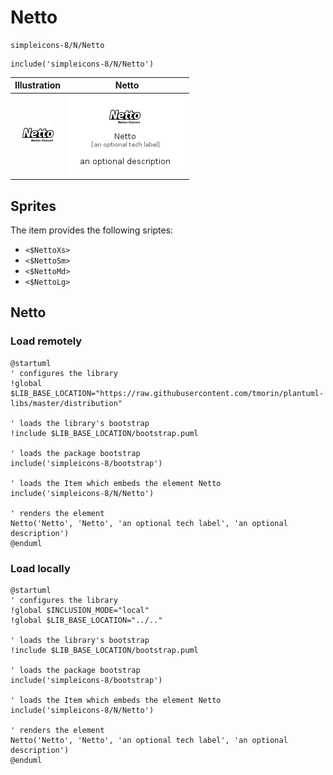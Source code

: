 # Netto


```text
simpleicons-8/N/Netto
```

```text
include('simpleicons-8/N/Netto')
```



| Illustration | Netto |
| :---: | :---: |
| ![illustration for Illustration](../../simpleicons-8/N/Netto.png) | ![illustration for Netto](../../simpleicons-8/N/Netto.Local.png) |



## Sprites
The item provides the following sriptes:

- `<$NettoXs>`
- `<$NettoSm>`
- `<$NettoMd>`
- `<$NettoLg>`





## Netto

### Load remotely
```plantuml
@startuml
' configures the library
!global $LIB_BASE_LOCATION="https://raw.githubusercontent.com/tmorin/plantuml-libs/master/distribution"

' loads the library's bootstrap
!include $LIB_BASE_LOCATION/bootstrap.puml

' loads the package bootstrap
include('simpleicons-8/bootstrap')

' loads the Item which embeds the element Netto
include('simpleicons-8/N/Netto')

' renders the element
Netto('Netto', 'Netto', 'an optional tech label', 'an optional description')
@enduml
```

### Load locally
```plantuml
@startuml
' configures the library
!global $INCLUSION_MODE="local"
!global $LIB_BASE_LOCATION="../.."

' loads the library's bootstrap
!include $LIB_BASE_LOCATION/bootstrap.puml

' loads the package bootstrap
include('simpleicons-8/bootstrap')

' loads the Item which embeds the element Netto
include('simpleicons-8/N/Netto')

' renders the element
Netto('Netto', 'Netto', 'an optional tech label', 'an optional description')
@enduml
```

